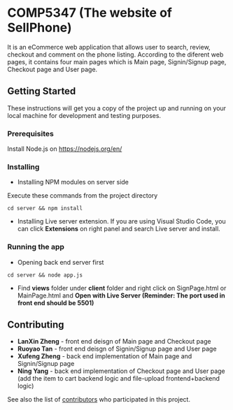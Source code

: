 # COMP5347 (The website of SellPhone)

It is an eCommerce web application that allows user to search, review, checkout and comment on the phone listing.
According to the diferent web pages, it contains four main pages which is Main page, Signin/Signup page, Checkout page and User page.

## Getting Started

These instructions will get you a copy of the project up and running on your local machine for development and testing purposes. 

### Prerequisites

Install Node.js on https://nodejs.org/en/

### Installing

* Installing NPM modules on server side

Execute these commands from the project directory

```
cd server && npm install
```

* Installing Live server extension. If you are using Visual Studio Code, you can click **Extensions** on right panel and search Live server and install.

### Running the app

* Opening back end server first

```
cd server && node app.js
```

* Find **views** folder under **client** folder and right click on SignPage.html or MainPage.html and **Open with Live Server (Reminder: The port used in front end should be 5501)**

## Contributing

* **LanXin Zheng** - front end deisgn of Main page and Checkout page
* **Ruoyao Tan** - front end deisgn of Signin/Signup page and User page
* **Xufeng Zheng** - back end implementation of Main page and Signin/Signup page 
* **Ning Yang** - back end implementation of Checkout page and User page
(add the item to cart backend logic and file-upload frontend+backend logic)

See also the list of [contributors](https://github.sydney.edu.au/COMP5347-2022/WebDev-11/graphs/contributors) who participated in this project.
